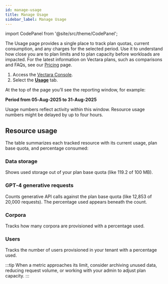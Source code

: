 ```yaml
---
id: manage-usage
title: Manage Usage
sidebar_label: Manage Usage
---
```


import CodePanel from '@site/src/theme/CodePanel';

The Usage page provides a single place to track plan quotas, current 
consumption, and any charges for the selected period. Use it to understand 
how close you are to plan limits and to plan capacity before workloads are 
impacted. For the latest information on Vectara plans, such as comparisons and 
FAQs, see our [Pricing](https://www.vectara.com/pricing) page.

1. Access the [Vectara Console](https://console.vectara.com/console).
2. Select the [**Usage**](https://console.vectara.dev/console/usage/resource-usage) tab.

At the top of the page you’ll see the reporting window, for example:

**Period from 05‑Aug‑2025 to 31‑Aug‑2025**

Usage numbers reflect activity within this window. Resource usage numbers 
might be delayed by up to four hours.

## Resource usage

The table summarizes each tracked resource with its current usage, plan base 
quota, and percentage consumed:

### Data storage
Shows used storage out of your plan base quota (like 119.2 of 100 MB).

### GPT‑4 generative requests
Counts generative API calls against the plan base quota (like 12,853 of 
20,000 requests). The percentage used appears beneath the count.

### Corpora
Tracks how many corpora are provisioned with a percentage used.

### Users
Tracks the number of users provisioned in your tenant with a percentage used.

:::tip
When a metric approaches its limit, consider archiving unused data, reducing 
request volume, or working with your admin to adjust plan capacity.
:::